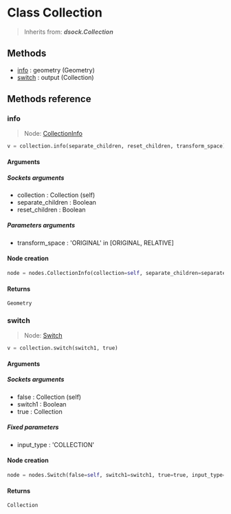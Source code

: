 
# Class Collection

> Inherits from: ***dsock.Collection***

## Methods



- [info](#info) : geometry (Geometry)
- [switch](#switch) : output (Collection)



## Methods reference


### info

> Node: [CollectionInfo](../nodes/{self.node_name}.md)

```python
v = collection.info(separate_children, reset_children, transform_space)
```


#### Arguments


##### Sockets arguments



- collection : Collection (self)
- separate_children : Boolean
- reset_children : Boolean



##### Parameters arguments



- transform_space : 'ORIGINAL' in [ORIGINAL, RELATIVE]



#### Node creation


```python
node = nodes.CollectionInfo(collection=self, separate_children=separate_children, reset_children=reset_children, transform_space=transform_space)
```


#### Returns

    Geometry

### switch

> Node: [Switch](../nodes/{self.node_name}.md)

```python
v = collection.switch(switch1, true)
```


#### Arguments


##### Sockets arguments



- false : Collection (self)
- switch1 : Boolean
- true : Collection



##### Fixed parameters



- input_type : 'COLLECTION'



#### Node creation


```python
node = nodes.Switch(false=self, switch1=switch1, true=true, input_type='COLLECTION')
```


#### Returns

    Collection
